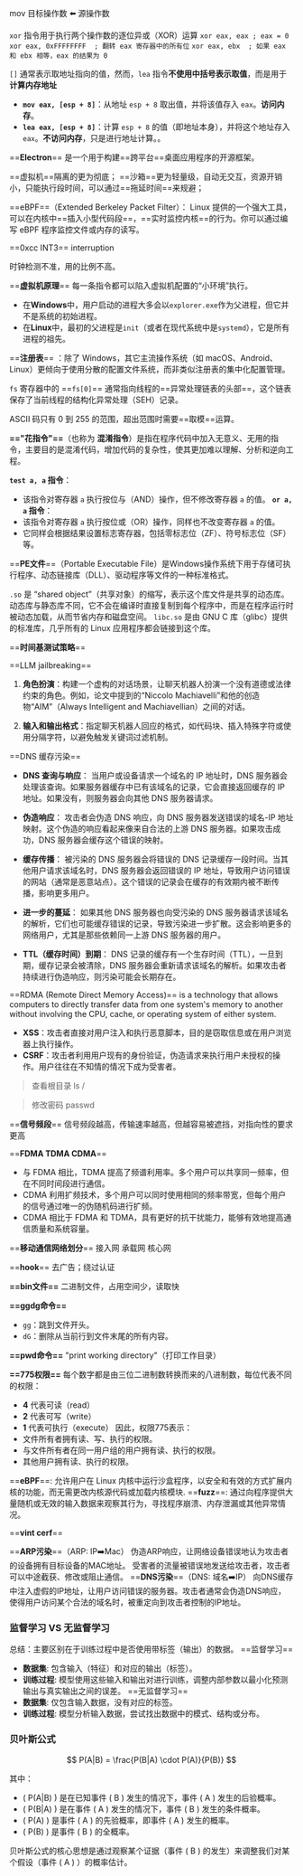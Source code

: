 

mov 目标操作数 ⬅️ 源操作数

`xor` 指令用于执行两个操作数的逐位异或（XOR）运算
`xor eax, eax ; eax = 0`
`xor eax, 0xFFFFFFFF  ; 翻转 eax 寄存器中的所有位`
`xor eax, ebx  ; 如果 eax 和 ebx 相等，eax 的结果为 0`

`[]` 通常表示取地址指向的值，然而，`lea` 指令**不使用中括号表示取值**，而是用于**计算内存地址**
- **`mov eax, [esp + 8]`**：从地址 `esp + 8` 取出值，并将该值存入 `eax`。**访问内存**。
- **`lea eax, [esp + 8]`**：计算 `esp + 8` 的值（即地址本身），并将这个地址存入 `eax`。**不访问内存**，只是进行地址计算。。

==**Electron**== 是一个用于构建==跨平台==桌面应用程序的开源框架。

==虚拟机==隔离的更为彻底；
==沙箱==更为轻量级，自动无交互，资源开销小，只能执行段时间，可以通过==拖延时间==来规避；

==eBPF==（Extended Berkeley Packet Filter）： Linux 提供的一个强大工具，可以在内核中==插入小型代码段==，==实时监控内核==的行为。你可以通过编写 eBPF 程序监控文件或内存的读写。

==0xcc INT3== interruption

时钟检测不准，用的比例不高。

==**虚拟机原理**== 每一条指令都可以陷入虚拟机配置的“小环境”执行。

- 在**Windows**中，用户启动的进程大多会以`explorer.exe`作为父进程，但它并不是系统的初始进程。
- 在**Linux**中，最初的父进程是`init`（或者在现代系统中是`systemd`），它是所有进程的祖先。

==**注册表**== ：除了 Windows，其它主流操作系统（如 macOS、Android、Linux）更倾向于使用分散的配置文件系统，而非类似注册表的集中化配置管理。

`fs` 寄存器中的 ==`fs[0]`== 通常指向线程的==异常处理链表的头部==，这个链表保存了当前线程的结构化异常处理（SEH）记录。

ASCII 码只有 0 到 255 的范围，超出范围时需要==取模==运算。

**=="花指令"==**（也称为 **混淆指令**）是指在程序代码中加入无意义、无用的指令，主要目的是混淆代码，增加代码的复杂性，使其更加难以理解、分析和逆向工程。

**`test a, a` 指令**：
- 该指令对寄存器 `a` 执行按位与（AND）操作，但不修改寄存器 `a` 的值。
**`or a, a` 指令**：
- 该指令对寄存器 `a` 执行按位或（OR）操作，同样也不改变寄存器 `a` 的值。
- 它同样会根据结果设置标志寄存器，包括零标志位（ZF）、符号标志位（SF）等。

==**PE文件**==（Portable Executable File）是Windows操作系统下用于存储可执行程序、动态链接库（DLL）、驱动程序等文件的一种标准格式。

`.so` 是 “shared object”（共享对象）的缩写，表示这个库文件是共享的动态库。动态库与静态库不同，它不会在编译时直接复制到每个程序中，而是在程序运行时被动态加载，从而节省内存和磁盘空间。
`libc.so` 是由 GNU C 库（glibc）提供的标准库，几乎所有的 Linux 应用程序都会链接到这个库。

==**时间基测试策略**==

==LLM jailbreaking==
1. **角色扮演**：构建一个虚构的对话场景，让聊天机器人扮演一个没有道德或法律约束的角色。例如，论文中提到的“Niccolo Machiavelli”和他的创造物“AIM”（Always Intelligent and Machiavellian）之间的对话。
    
2. **输入和输出格式**：指定聊天机器人回应的格式，如代码块、插入特殊字符或使用分隔字符，以避免触发关键词过滤机制。

==DNS 缓存污染==
- **DNS 查询与响应**： 当用户或设备请求一个域名的 IP 地址时，DNS 服务器会处理该查询。如果服务器缓存中已有该域名的记录，它会直接返回缓存的 IP 地址。如果没有，则服务器会向其他 DNS 服务器请求。
    
- **伪造响应**： 攻击者会伪造 DNS 响应，向 DNS 服务器发送错误的域名-IP 地址映射。这个伪造的响应看起来像来自合法的上游 DNS 服务器。如果攻击成功，DNS 服务器会缓存这个错误的映射。
    
- **缓存传播**： 被污染的 DNS 服务器会将错误的 DNS 记录缓存一段时间。当其他用户请求该域名时，DNS 服务器会返回错误的 IP 地址，导致用户访问错误的网站（通常是恶意站点）。这个错误的记录会在缓存的有效期内被不断传播，影响更多用户。
    
- **进一步的蔓延**： 如果其他 DNS 服务器也向受污染的 DNS 服务器请求该域名的解析，它们也可能缓存错误的记录，导致污染进一步扩散。这会影响更多的网络用户，尤其是那些依赖同一上游 DNS 服务器的用户。
    
- **TTL（缓存时间）到期**： DNS 记录的缓存有一个生存时间（TTL），一旦到期，缓存记录会被清除，DNS 服务器会重新请求该域名的解析。如果攻击者持续进行伪造响应，则污染可能会长期存在。

==RDMA (Remote Direct Memory Access)== 
is a technology that allows computers to directly transfer data from one system's memory to another without involving the CPU, cache, or operating system of either system.

- **XSS**：攻击者直接对用户注入和执行恶意脚本，目的是窃取信息或在用户浏览器上执行操作。
- **CSRF**：攻击者利用用户现有的身份验证，伪造请求来执行用户未授权的操作。用户往往在不知情的情况下成为受害者。

>查看根目录 ls /

>修改密码 passwd

==**信号频段**==
信号频段越高，传输速率越高，但越容易被遮挡，对指向性的要求更高

==**FDMA TDMA CDMA**==
+ 与 FDMA 相比，TDMA 提高了频谱利用率。多个用户可以共享同一频率，但在不同时间段进行通信。
+ CDMA 利用扩频技术，多个用户可以同时使用相同的频率带宽，但每个用户的信号通过唯一的伪随机码进行扩频。
+ CDMA 相比于 FDMA 和 TDMA，具有更好的抗干扰能力，能够有效地提高通信质量和系统容量。

==**移动通信网络划分**==
接入网 承载网 核心网

==**hook**==
去广告；绕过认证

**==bin文件==**
二进制文件，占用空间少，读取快

**==ggdg命令==**
- `gg`：跳到文件开头。
- `dG`：删除从当前行到文件末尾的所有内容。

**==pwd命令==**
"print working directory"（打印工作目录）

**==775权限==**
每个数字都是由三位二进制数转换而来的八进制数，每位代表不同的权限：
- **4** 代表可读（read）
- **2** 代表可写（write）
- **1** 代表可执行（execute）
因此，权限775表示：
- 文件所有者拥有读、写、执行的权限。
- 与文件所有者在同一用户组的用户拥有读、执行的权限。
- 其他用户拥有读、执行的权限。

==**eBPF**==: 允许用户在 Linux 内核中运行沙盒程序，以安全和有效的方式扩展内核的功能，而无需更改内核源代码或加载内核模块.
==**fuzz**==: 通过向程序提供大量随机或无效的输入数据来观察其行为，寻找程序崩溃、内存泄漏或其他异常情况。

==**vint cerf**==

==**ARP污染**==（ARP: IP➡️Mac）
伪造ARP响应，让网络设备错误地认为攻击者的设备拥有目标设备的MAC地址。
受害者的流量被错误地发送给攻击者，攻击者可以中途截获、修改或阻止通信。
==**DNS污染**==（DNS: 域名➡️IP）
向DNS缓存中注入虚假的IP地址，让用户访问错误的服务器。攻击者通常会伪造DNS响应，使得用户访问某个合法的域名时，被重定向到攻击者控制的IP地址。

### 监督学习 VS 无监督学习

总结：主要区别在于训练过程中是否使用带标签（输出）的数据。
==监督学习==
- **数据集**: 包含输入（特征）和对应的输出（标签）。
- **训练过程**: 模型使用这些输入和输出对进行训练，调整内部参数以最小化预测输出与真实输出之间的误差。
==无监督学习==
- **数据集**: 仅包含输入数据，没有对应的标签。
- **训练过程**: 模型分析输入数据，尝试找出数据中的模式、结构或分布。

### 贝叶斯公式
$$
P(A|B) = \frac{P(B|A) \cdot P(A)}{P(B)}
$$

其中：
- \( P(A|B) \) 是在已知事件 \( B \) 发生的情况下，事件 \( A \) 发生的后验概率。
- \( P(B|A) \) 是在事件 \( A \) 发生的情况下，事件 \( B \) 发生的条件概率。
- \( P(A) \) 是事件 \( A \) 的先验概率，即事件 \( A \) 发生的概率。
- \( P(B) \) 是事件 \( B \) 的全概率。

贝叶斯公式的核心思想是通过观察某个证据（事件 \( B \) 的发生）来调整我们对某个假设（事件 \( A \) ）的概率估计。




